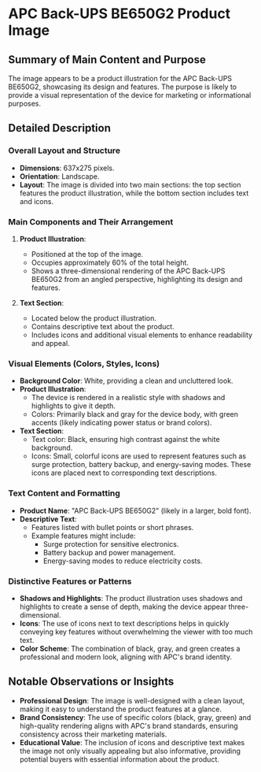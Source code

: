 # APC Back-UPS BE650G2 Product Image

## Summary of Main Content and Purpose
The image appears to be a product illustration for the APC Back-UPS BE650G2, showcasing its design and features. The purpose is likely to provide a visual representation of the device for marketing or informational purposes.

## Detailed Description

### Overall Layout and Structure
- **Dimensions**: 637x275 pixels.
- **Orientation**: Landscape.
- **Layout**: The image is divided into two main sections: the top section features the product illustration, while the bottom section includes text and icons.

### Main Components and Their Arrangement
1. **Product Illustration**:
   - Positioned at the top of the image.
   - Occupies approximately 60% of the total height.
   - Shows a three-dimensional rendering of the APC Back-UPS BE650G2 from an angled perspective, highlighting its design and features.

2. **Text Section**:
   - Located below the product illustration.
   - Contains descriptive text about the product.
   - Includes icons and additional visual elements to enhance readability and appeal.

### Visual Elements (Colors, Styles, Icons)
- **Background Color**: White, providing a clean and uncluttered look.
- **Product Illustration**:
  - The device is rendered in a realistic style with shadows and highlights to give it depth.
  - Colors: Primarily black and gray for the device body, with green accents (likely indicating power status or brand colors).
- **Text Section**:
  - Text color: Black, ensuring high contrast against the white background.
  - Icons: Small, colorful icons are used to represent features such as surge protection, battery backup, and energy-saving modes. These icons are placed next to corresponding text descriptions.

### Text Content and Formatting
- **Product Name**: "APC Back-UPS BE650G2" (likely in a larger, bold font).
- **Descriptive Text**:
  - Features listed with bullet points or short phrases.
  - Example features might include:
    - Surge protection for sensitive electronics.
    - Battery backup and power management.
    - Energy-saving modes to reduce electricity costs.

### Distinctive Features or Patterns
- **Shadows and Highlights**: The product illustration uses shadows and highlights to create a sense of depth, making the device appear three-dimensional.
- **Icons**: The use of icons next to text descriptions helps in quickly conveying key features without overwhelming the viewer with too much text.
- **Color Scheme**: The combination of black, gray, and green creates a professional and modern look, aligning with APC's brand identity.

## Notable Observations or Insights
- **Professional Design**: The image is well-designed with a clean layout, making it easy to understand the product features at a glance.
- **Brand Consistency**: The use of specific colors (black, gray, green) and high-quality rendering aligns with APC's brand standards, ensuring consistency across their marketing materials.
- **Educational Value**: The inclusion of icons and descriptive text makes the image not only visually appealing but also informative, providing potential buyers with essential information about the product.